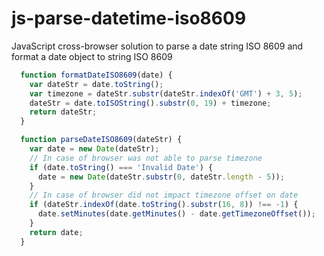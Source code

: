 # js-parse-datetime-iso8609
JavaScript cross-browser solution to parse a date string ISO 8609 and format a date object to string ISO 8609
```javascript
  function formatDateISO8609(date) {
    var dateStr = date.toString();
    var timezone = dateStr.substr(dateStr.indexOf('GMT') + 3, 5);
    dateStr = date.toISOString().substr(0, 19) + timezone;
    return dateStr;
  }

  function parseDateISO8609(dateStr) {
    var date = new Date(dateStr);
    // In case of browser was not able to parse timezone
    if (date.toString() === 'Invalid Date') {
      date = new Date(dateStr.substr(0, dateStr.length - 5));
    }
    // In case of browser did not impact timezone offset on date
    if (dateStr.indexOf(date.toString().substr(16, 8)) !== -1) {
      date.setMinutes(date.getMinutes() - date.getTimezoneOffset());
    }
    return date;
  }
```
